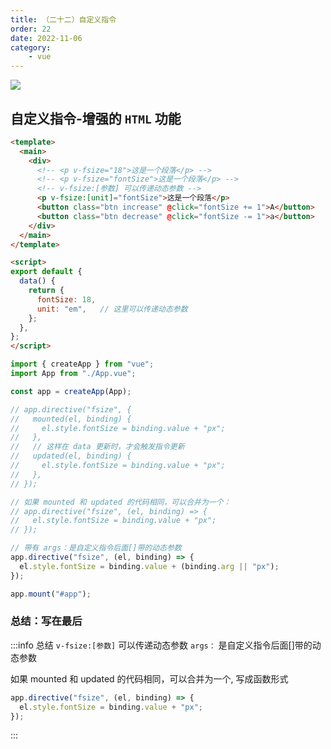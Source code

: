 ```yaml
---
title: （二十二）自定义指令
order: 22
date: 2022-11-06
category:
    - vue
---
```


![](https://image.zswei.xyz/img/202211121813358.webp)

## 自定义指令-增强的 `HTML` 功能
```html
<template>
  <main>
    <div>
      <!-- <p v-fsize="18">这是一个段落</p> -->
      <!-- <p v-fsize="fontSize">这是一个段落</p> -->
      <!-- v-fsize:[参数] 可以传递动态参数 -->
      <p v-fsize:[unit]="fontSize">这是一个段落</p>
      <button class="btn increase" @click="fontSize += 1">A</button>
      <button class="btn decrease" @click="fontSize -= 1">a</button>
    </div>
  </main>
</template>

<script>
export default {
  data() {
    return {
      fontSize: 18,
      unit: "em",   // 这里可以传递动态参数
    };
  },
};
</script>
```

```js
import { createApp } from "vue";
import App from "./App.vue";

const app = createApp(App);

// app.directive("fsize", {
//   mounted(el, binding) {
//     el.style.fontSize = binding.value + "px";
//   },
//   // 这样在 data 更新时，才会触发指令更新
//   updated(el, binding) {
//     el.style.fontSize = binding.value + "px";
//   },
// });

// 如果 mounted 和 updated 的代码相同，可以合并为一个：
// app.directive("fsize", (el, binding) => {
//   el.style.fontSize = binding.value + "px";
// });

// 带有 args：是自定义指令后面[]带的动态参数
app.directive("fsize", (el, binding) => {
  el.style.fontSize = binding.value + (binding.arg || "px");
});

app.mount("#app");

```

### 总结：写在最后
:::info 总结
`v-fsize:[参数]` 可以传递动态参数
`args：` 是自定义指令后面[]带的动态参数

如果 mounted 和 updated 的代码相同，可以合并为一个, 写成函数形式
```js
app.directive("fsize", (el, binding) => {
  el.style.fontSize = binding.value + "px";
});
```
:::